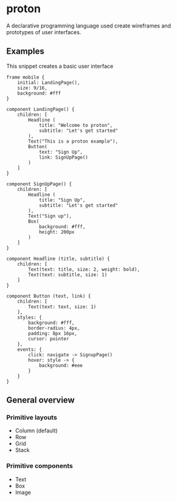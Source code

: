 # proton

A declarative programming language used create wireframes and prototypes of user interfaces.

## Examples

This snippet creates a basic user interface

```proton
frame mobile {
    initial: LandingPage(),
    size: 9/16,
    background: #fff
}

component LandingPage() {
    children: [
        Headline (
            title: "Welcome to proton",
            subtitle: "Let's get started"
        ),
        Text("This is a proton example"),
        Button(
            text: "Sign Up",
            link: SignUpPage()
        )
    ]
}

component SignUpPage() {
    children: [
        Headline (
            title: "Sign Up",
            subtitle: "Let's get started"
        ),
        Text("Sign up"),
        Box(
            background: #fff,
            height: 200px
        )
    ]
}

component Headline (title, subtitle) {
    children: [
        Text(text: title, size: 2, weight: bold),
        Text(text: subtitle, size: 1)
    ]
}

component Button (text, link) {
    children: [
        Text(text: text, size: 1)
    ],
    styles: {
        background: #fff,
        border-radius: 4px,
        padding: 8px 16px,
        cursor: pointer
    },
    events: {
        click: navigate -> SignupPage()
        hover: style -> {
            background: #eee
        }
    }
}
```

## General overview

### Primitive layouts

-   Column (default)
-   Row
-   Grid
-   Stack

### Primitive components

-   Text
-   Box
-   Image
